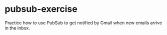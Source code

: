 # pubsub-exercise
Practice how to use PubSub to get notified by Gmail when new emails arrive in the inbox. 
